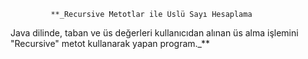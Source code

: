              **_Recursive Metotlar ile Üslü Sayı Hesaplama

Java dilinde, taban ve üs değerleri kullanıcıdan alınan üs alma işlemini "Recursive" metot kullanarak yapan program._**